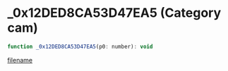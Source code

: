 # _0x12DED8CA53D47EA5 (Category cam)

```js
function _0x12DED8CA53D47EA5(p0: number): void
```

[filename](_0x12DED8CA53D47EA5_m.md ':include')